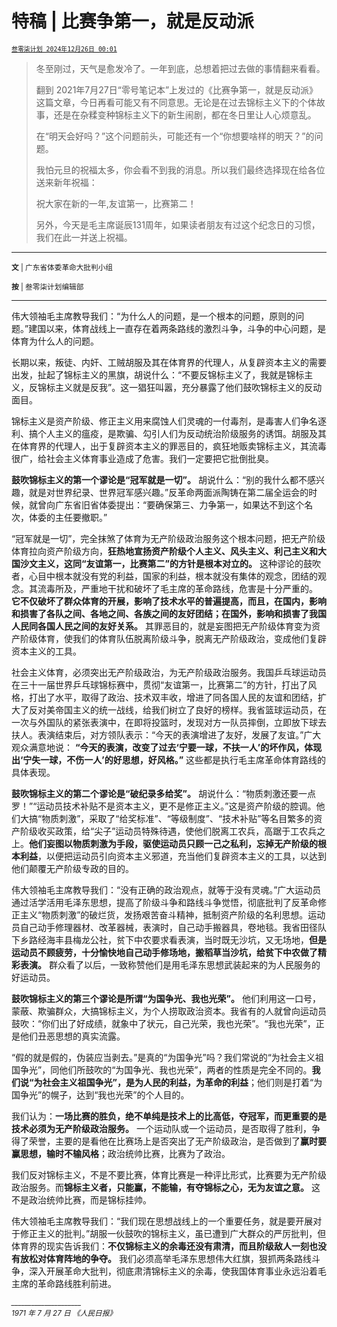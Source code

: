 # 特稿 | 比赛争第一，就是反动派

<sup>[`叁零柒计划 2024年12月26日 00:01`](https://mp.weixin.qq.com/s/kdGFk7w9Zhsr1HmQdmINfQ)</sup>


> 冬至刚过，天气是愈发冷了。一年到底，总想着把过去做的事情翻来看看。
> 
> 翻到 2021年7月27日“零号笔记本”上发过的《比赛争第一，就是反动派》这篇文章，今日再看可能又有不同意思。无论是在过去锦标主义下的个体故事，还是在杂糅变种锦标主义下的新生闹剧，都在冬日里让人心烦意乱。
> 
> 在“明天会好吗？”这个问题前头，可能还有一个“你想要啥样的明天？”的问题。
> 
> 我怕元旦的祝福太多，你会看不到我的消息。所以我们最终选择现在给各位送来新年祝福：
> 
> 祝大家在新的一年,友谊第一，比赛第二！
> 
> 另外，今天是毛主席诞辰131周年，如果读者朋友有过这个纪念日的习惯，我们在此一并送上祝福。
> 

------

<sub>**文** | 广东省体委革命大批判小组</sub>

<sup>**按** | 叁零柒计划编辑部</sup>

-------

伟大领袖毛主席教导我们：“为什么人的问题，是一个根本的问题，原则的问题。”建国以来，体育战线上一直存在着两条路线的激烈斗争，斗争的中心问题，是体育为什么人的问题。

长期以来，叛徒、内奸、工贼胡服及其在体育界的代理人，从复辟资本主义的需要出发，扯起了锦标主义的黑旗，胡说什么：“不要反锦标主义了，我就是锦标主义，反锦标主义就是反我”。这一猖狂叫嚣，充分暴露了他们鼓吹锦标主义的反动面目。

锦标主义是资产阶级、修正主义用来腐蚀人们灵魂的一付毒剂，是毒害人们争名逐利、搞个人主义的瘟疫，是欺骗、勾引人们为反动统治阶级服务的诱饵。胡服及其在体育界的代理人，出于复辟资本主义的罪恶目的，疯狂地贩卖锦标主义，其流毒很广，给社会主义体育事业造成了危害。我们一定要把它批倒批臭。

**鼓吹锦标主义的第一个谬论是“冠军就是一切”。** 胡说什么：“别的我什么都不感兴趣，就是对世界纪录、世界冠军感兴趣。”反革命两面派陶铸在第二届全运会的时候，就曾向广东省旧省体委提出：“要确保第三、力争第一，如果达不到这个名次，体委的主任要撤职。”

“冠军就是一切”，完全抹煞了体育为无产阶级政治服务这个根本问题，把无产阶级体育拉向资产阶级方向，**狂热地宣扬资产阶级个人主义、风头主义、利己主义和大国沙文主义，这同“友谊第一，比赛第二”的方针是根本对立的。** 这种谬论的鼓吹者，心目中根本就没有党的利益，国家的利益，根本就没有集体的观念，团结的观念。其流毒所及，严重地干扰和破坏了毛主席的革命路线，危害是十分严重的。 **它不仅破坏了群众体育的开展，影响了技术水平的普遍提高，而且，在国内，影响和损害了各队之间、各地之间、各族之间的友好团结；在国外，影响和损害了我国人民同各国人民之间的友好关系。** 其罪恶目的，就是妄图把无产阶级体育变为资产阶级体育，使我们的体育队伍脱离阶级斗争，脱离无产阶级政治，变成他们复辟资本主义的工具。

社会主义体育，必须突出无产阶级政治，为无产阶级政治服务。我国乒乓球运动员在三十一届世界乒乓球锦标赛中，贯彻“友谊第一，比赛第二”的方针，打出了风格，打出了水平，取得了政治、技术双丰收，增进了同各国人民的友谊和团结，扩大了反对美帝国主义的统一战线，给我们树立了良好的榜样。我省篮球运动员，在一次与外国队的紧张表演中，在即将投篮时，发现对方一队员摔倒，立即放下球去扶人。表演结束后，对方领队表示：“今天的表演增进了友好，发展了友谊。”广大观众满意地说： **“今天的表演，改变了过去‘宁要一球，不扶一人’的坏作风，体现出‘宁失一球，不伤一人’的好思想，好风格。”** 这些都是执行毛主席革命体育路线的具体表现。

**鼓吹锦标主义的第二个谬论是“破纪录多给奖”。** 胡说什么：“物质刺激还要一点罗！”“运动员技术补贴不是资本主义，更不是修正主义。”这是资产阶级的腔调。他们大搞“物质刺激”，采取了“给奖标准”、“等级制度”、“技术补贴”等名目繁多的资产阶级收买政策，给“尖子”运动员特殊待遇，使他们脱离工农兵，高踞于工农兵之上。**他们妄图以物质刺激为手段，驱使运动员只顾一己之私利，忘掉无产阶级的根本利益**，以便把运动员引向资本主义邪道，充当他们复辟资本主义的工具，以达到他们颠覆无产阶级专政的目的。

伟大领袖毛主席教导我们：“没有正确的政治观点，就等于没有灵魂。”广大运动员通过活学活用毛泽东思想，提高了阶级斗争和路线斗争觉悟，彻底批判了反革命修正主义“物质刺激”的破烂货，发扬艰苦奋斗精神，抵制资产阶级的名利思想。运动员自己动手修理器材、改革器械，表演时，自己动手搬器具，卷地毯。我省田径队下乡路经海丰县梅龙公社，贫下中农要求看表演，当时既无沙坑，又无场地，**但是运动员不顾疲劳，十分愉快地自己动手修场地，搬稻草当沙坑，给贫下中农做了精彩表演。** 群众看了以后，一致称赞他们是用毛泽东思想武装起来的为人民服务的好运动员。

**鼓吹锦标主义的第三个谬论是所谓“为国争光、我也光荣”。** 他们利用这一口号，蒙蔽、欺骗群众，大搞锦标主义，为个人捞取政治资本。我省有的人就曾向运动员鼓吹：“你们出了好成绩，就象中了状元，自己光荣，我也光荣”。“我也光荣”，正是他们丑恶思想的真实流露。

“假的就是假的，伪装应当剥去。”是真的“为国争光”吗？我们常说的“为社会主义祖国争光”，同他们所鼓吹的“为国争光、我也光荣”，两者的性质是完全不同的。**我们说“为社会主义祖国争光”，是为人民的利益，为革命的利益**；他们则是打着“为国争光”的幌子，达到“我也光荣”的个人目的。

我们认为：**一场比赛的胜负，绝不单纯是技术上的比高低，夺冠军，而更重要的是技术必须为无产阶级政治服务。** 一个运动队或一个运动员，是否取得了胜利，争得了荣誉，主要的是看他在比赛场上是否突出了无产阶级政治，是否做到了**赢时要赢思想，输时不输风格**；政治统帅比赛，比赛为了政治。

我们反对锦标主义，不是不要比赛，体育比赛是一种评比形式，比赛要为无产阶级政治服务。而**锦标主义者，只能赢，不能输，有夺锦标之心，无为友谊之意。** 这不是政治统帅比赛，而是锦标挂帅。

伟大领袖毛主席教导我们：“我们现在思想战线上的一个重要任务，就是要开展对于修正主义的批判。”胡服一伙鼓吹的锦标主义，虽已遭到广大群众的严厉批判，但体育界的现实告诉我们：**不仅锦标主义的余毒还没有肃清，而且阶级敌人一刻也没有放松对体育阵地的争夺。** 我们必须高举毛泽东思想伟大红旗，狠抓两条路线斗争，深入开展革命大批判，彻底肃清锦标主义的余毒，使我国体育事业永远沿着毛主席的革命路线胜利前进。

<sub></sub>  <sub> *_____________________* </sub>  
<sup> *1971 年 7 月 27 日 《人民日报》* </sup>  


